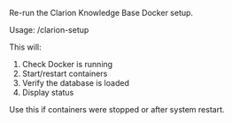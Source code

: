 Re-run the Clarion Knowledge Base Docker setup.

Usage: /clarion-setup

This will:
1. Check Docker is running
2. Start/restart containers
3. Verify the database is loaded
4. Display status

Use this if containers were stopped or after system restart.
